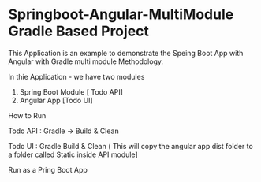 # Springboot-Angular-MultiModule Gradle Based Project

This Application is an example to demonstrate the Speing Boot App with Angular with Gradle multi module Methodology.

In thie Application - we have two modules 

1. Spring Boot Module [ Todo API]
2. Angular App [Todo UI]

How to Run

Todo API  : Gradle -> Build & Clean

Todo UI : Gradle Build & Clean ( This will copy the angular app dist folder to a folder called Static inside API module]

Run as a Pring Boot App

